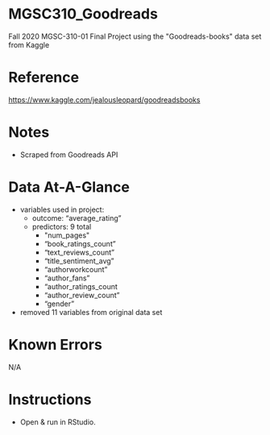 
# MGSC310_Goodreads
Fall 2020 MGSC-310-01 Final Project using the "Goodreads-books" data set from Kaggle

# Reference
https://www.kaggle.com/jealousleopard/goodreadsbooks

# Notes
- Scraped from Goodreads API

# Data At-A-Glance
- variables used in project:
  - outcome: “average_rating”
  - predictors: 9 total
    - "num_pages"
    - “book_ratings_count”
    - “text_reviews_count”
    - “title_sentiment_avg”
    - “authorworkcount”
    - “author_fans”
    - “author_ratings_count
    - “author_review_count”
    - “gender”
- removed 11 variables from original data set

# Known Errors
N/A

# Instructions
- Open & run in RStudio.
